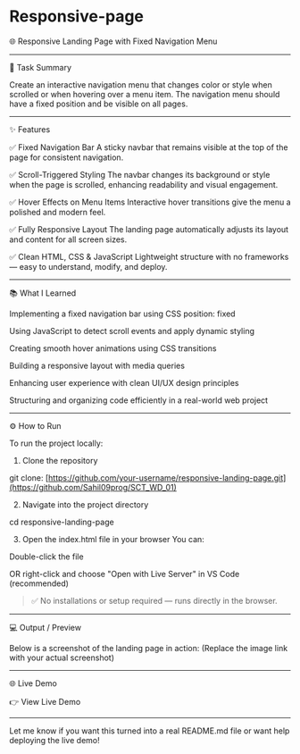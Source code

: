 # Responsive-page


🌐 Responsive Landing Page with Fixed Navigation Menu

---

📝 Task Summary


Create an interactive navigation menu that changes color or style when scrolled or when hovering over a menu item.
The navigation menu should have a fixed position and be visible on all pages.

---

✨ Features

✅ Fixed Navigation Bar
A sticky navbar that remains visible at the top of the page for consistent navigation.

✅ Scroll-Triggered Styling
The navbar changes its background or style when the page is scrolled, enhancing readability and visual engagement.

✅ Hover Effects on Menu Items
Interactive hover transitions give the menu a polished and modern feel.

✅ Fully Responsive Layout
The landing page automatically adjusts its layout and content for all screen sizes.

✅ Clean HTML, CSS & JavaScript
Lightweight structure with no frameworks — easy to understand, modify, and deploy.



---

📚 What I Learned

Implementing a fixed navigation bar using CSS position: fixed

Using JavaScript to detect scroll events and apply dynamic styling

Creating smooth hover animations using CSS transitions

Building a responsive layout with media queries

Enhancing user experience with clean UI/UX design principles

Structuring and organizing code efficiently in a real-world web project



---

⚙ How to Run

To run the project locally:

1. Clone the repository

git clone: [https://github.com/your-username/responsive-landing-page.git](https://github.com/Sahil09prog/SCT_WD_01)


2. Navigate into the project directory

cd responsive-landing-page


3. Open the index.html file in your browser
You can:

Double-click the file

OR right-click and choose "Open with Live Server" in VS Code (recommended)




> ✅ No installations or setup required — runs directly in the browser.




---

💻 Output / Preview

Below is a screenshot of the landing page in action:
(Replace the image link with your actual screenshot)




---

🌐 Live Demo

👉 View Live Demo


---

Let me know if you want this turned into a real README.md file or want help deploying the live demo!

